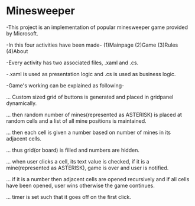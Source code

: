 Minesweeper
===========
-This project is an implementation of popular minesweeper game provided by Microsoft.

-In this four activities have been made-
 (1)Mainpage
 (2)Game
 (3)Rules
 (4)About
 
-Every activity has two associated files, .xaml and .cs.

-.xaml is used as presentation logic and .cs is used as business logic.

-Game's working can be explained as following-

... Custom sized grid of buttons is generated and placed in gridpanel dynamically.

... then random number of mines(represented as ASTERISK) is placed at random cells and a list of all mine positions is maintained.

... then each cell is given a number based on number of mines in its adjacent cells.

... thus grid(or board) is filled and numbers are hidden.

... when user clicks a cell, its text value is checked, if it is a mine(represented as ASTERISK), game is over and user is notified.

... if it is a number then adjacent cells are opened recursively and if all cells have been opened, user wins otherwise the game continues.

... timer is set such that it goes off on the first click.
